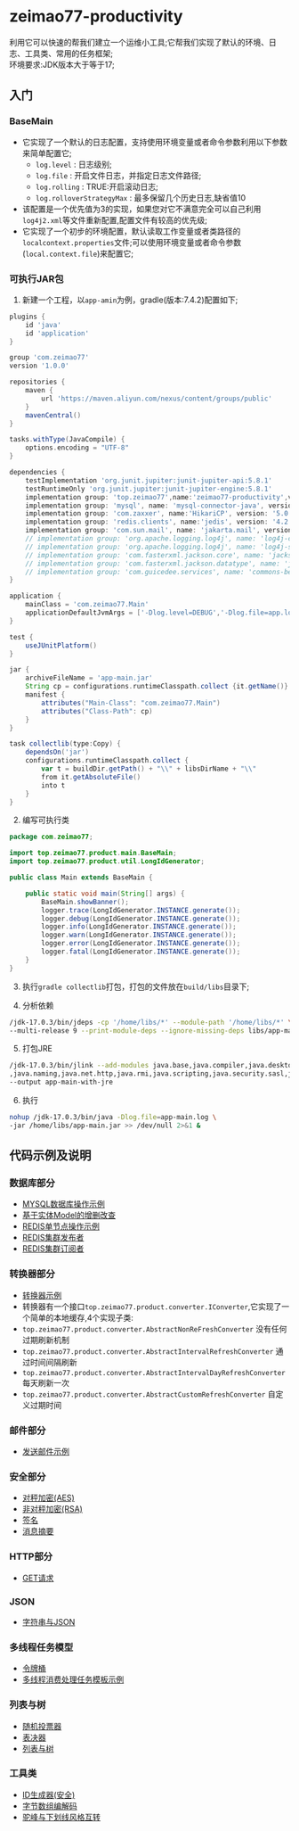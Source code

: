 # zeimao77-productivity

利用它可以快速的帮我们建立一个运维小工具;它帮我们实现了默认的环境、日志、工具类、常用的任务框架;  
环境要求:JDK版本大于等于17;  

## 入门  

### BaseMain

  - 它实现了一个默认的日志配置，支持使用环境变量或者命令参数利用以下参数来简单配置它;
    - `log.level` : 日志级别;
    - `log.file` : 开启文件日志，并指定日志文件路径;
    - `log.rolling` : TRUE:开启滚动日志;
    - `log.rolloverStrategyMax` : 最多保留几个历史日志,缺省值10
  - 该配置是一个优先值为3的实现，如果您对它不满意完全可以自己利用`log4j2.xml`等文件重新配置,配置文件有较高的优先级;
  - 它实现了一个初步的环境配置，默认读取工作变量或者类路径的`localcontext.properties`文件;可以使用环境变量或者命令参数(`local.context.file`)来配置它;

### 可执行JAR包

1. 新建一个工程，以`app-amin`为例，gradle(版本:7.4.2)配置如下;

```groovy
plugins {
    id 'java'
    id 'application'
}

group 'com.zeimao77'
version '1.0.0'

repositories {
    maven {
        url 'https://maven.aliyun.com/nexus/content/groups/public'
    }
    mavenCentral()
}

tasks.withType(JavaCompile) {
    options.encoding = "UTF-8"
}

dependencies {
    testImplementation 'org.junit.jupiter:junit-jupiter-api:5.8.1'
    testRuntimeOnly 'org.junit.jupiter:junit-jupiter-engine:5.8.1'
    implementation group: 'top.zeimao77',name:'zeimao77-productivity',version: '2.1.1'
    implementation group: 'mysql', name: 'mysql-connector-java', version: '8.0.29'
    implementation group: 'com.zaxxer', name:'HikariCP', version: '5.0.1'
    implementation group: 'redis.clients', name:'jedis', version: '4.2.3'
    implementation group: 'com.sun.mail', name: 'jakarta.mail', version: '2.0.1'
    // implementation group: 'org.apache.logging.log4j', name: 'log4j-core', version: '2.18.0'
    // implementation group: 'org.apache.logging.log4j', name: 'log4j-slf4j18-impl', version: '2.18.0'
    // implementation group: 'com.fasterxml.jackson.core', name: 'jackson-core', version: '2.13.3'
    // implementation group: 'com.fasterxml.jackson.datatype', name: 'jackson-datatype-jsr310', version: '2.13.3'
    // implementation group: 'com.guicedee.services', name: 'commons-beanutils', version: '1.2.2.1'
}

application {
    mainClass = 'com.zeimao77.Main'
    applicationDefaultJvmArgs = ['-Dlog.level=DEBUG','-Dlog.file=app.log']
}

test {
    useJUnitPlatform()
}

jar {
    archiveFileName = 'app-main.jar'
    String cp = configurations.runtimeClasspath.collect {it.getName()}.join(" ")
    manifest {
        attributes("Main-Class": "com.zeimao77.Main")
        attributes("Class-Path": cp)
    }
}

task collectlib(type:Copy) {
    dependsOn('jar')
    configurations.runtimeClasspath.collect {
        var t = buildDir.getPath() + "\\" + libsDirName + "\\"
        from it.getAbsoluteFile()
        into t
    }
}
```

2. 编写可执行类

```java
package com.zeimao77;

import top.zeimao77.product.main.BaseMain;
import top.zeimao77.product.util.LongIdGenerator;

public class Main extends BaseMain {

    public static void main(String[] args) {
        BaseMain.showBanner();
        logger.trace(LongIdGenerator.INSTANCE.generate());
        logger.debug(LongIdGenerator.INSTANCE.generate());
        logger.info(LongIdGenerator.INSTANCE.generate());
        logger.warn(LongIdGenerator.INSTANCE.generate());
        logger.error(LongIdGenerator.INSTANCE.generate());
        logger.fatal(LongIdGenerator.INSTANCE.generate());
    }
}
```

3. 执行`gradle collectlib`打包，打包的文件放在`build/libs`目录下;

4. 分析依赖

```bash
/jdk-17.0.3/bin/jdeps -cp '/home/libs/*' --module-path '/home/libs/*' \
--multi-release 9 --print-module-deps --ignore-missing-deps libs/app-main.jar
```

5. 打包JRE

```bash
/jdk-17.0.3/bin/jlink --add-modules java.base,java.compiler,java.desktop,java.management\
,java.naming,java.net.http,java.rmi,java.scripting,java.security.sasl,java.sql,jdk.unsupported \
--output app-main-with-jre
```

6. 执行

```bash
nohup /jdk-17.0.3/bin/java -Dlog.file=app-main.log \
-jar /home/libs/app-main.jar >> /dev/null 2>&1 &
```

## 代码示例及说明

### 数据库部分

- [MYSQL数据库操作示例](https://github.com/zeimao77/zeimao77-productivity/blob/master/zeimao77-productivity/src/test/java/top/zeimao77/product/mysql/SimpleMysqlTest.java)
- [基于实体Model的增删改查](https://github.com/zeimao77/zeimao77-productivity/blob/master/zeimao77-productivity/src/test/java/top/zeimao77/product/mysql/SimpleRepositoryTest.java)
- [REDIS单节点操作示例](https://github.com/zeimao77/zeimao77-productivity/blob/master/zeimao77-productivity/src/test/java/top/zeimao77/product/redis/SimpleJedisTest.java)
- [REDIS集群发布者](https://github.com/zeimao77/zeimao77-productivity/blob/master/zeimao77-productivity/src/test/java/top/zeimao77/product/redis/JedisClusterBuilderTest2.java)
- [REDIS集群订阅者](https://github.com/zeimao77/zeimao77-productivity/blob/master/zeimao77-productivity/src/test/java/top/zeimao77/product/redis/JedisClusterBuilderTest.java)

### 转换器部分

- [转换器示例](https://github.com/zeimao77/zeimao77-productivity/blob/master/zeimao77-productivity/src/test/java/top/zeimao77/product/converter/AbstractIntervalRefreshConverterTest.java)
- 转换器有一个接口`top.zeimao77.product.converter.IConverter`,它实现了一个简单的本地缓存,4个实现子类:
- `top.zeimao77.product.converter.AbstractNonReFreshConverter` 没有任何过期刷新机制
- `top.zeimao77.product.converter.AbstractIntervalRefreshConverter` 通过时间间隔刷新
- `top.zeimao77.product.converter.AbstractIntervalDayRefreshConverter` 每天刷新一次
- `top.zeimao77.product.converter.AbstractCustomRefreshConverter` 自定义过期时间

### 邮件部分

- [发送邮件示例](https://github.com/zeimao77/zeimao77-productivity/blob/master/zeimao77-productivity/src/test/java/top/zeimao77/product/email/SimpleEmailSenderTest.java)

### 安全部分

- [对秤加密(AES)](https://github.com/zeimao77/zeimao77-productivity/blob/master/zeimao77-productivity/src/test/java/top/zeimao77/product/security/AesUtilTest.java)
- [非对秤加密(RSA)](https://github.com/zeimao77/zeimao77-productivity/blob/master/zeimao77-productivity/src/test/java/top/zeimao77/product/security/RsaUtilTest.java)
- [签名](https://github.com/zeimao77/zeimao77-productivity/blob/master/zeimao77-productivity/src/test/java/top/zeimao77/product/security/RsaSignUtilTest.java)
- [消息摘要](https://github.com/zeimao77/zeimao77-productivity/blob/master/zeimao77-productivity/src/test/java/top/zeimao77/product/security/DigestUtilTest.java)

### HTTP部分

- [GET请求](https://github.com/zeimao77/zeimao77-productivity/blob/master/zeimao77-productivity/src/test/java/top/zeimao77/product/http/HttpClientUtilTest.java)

### JSON

- [字符串与JSON](https://github.com/zeimao77/zeimao77-productivity/blob/master/zeimao77-productivity/src/test/java/top/zeimao77/product/json/IjsonTest.java)

### 多线程任务模型

- [令牌桶](https://github.com/zeimao77/zeimao77-productivity/blob/master/zeimao77-productivity/src/test/java/top/zeimao77/product/jobs/TokenBucketTest.java)
- [多线程消费处理任务模板示例](https://github.com/zeimao77/zeimao77-productivity/blob/master/zeimao77-productivity/src/test/java/top/zeimao77/product/jobs/JobExecTemplateTest.java)

### 列表与树

- [随机投票器](https://github.com/zeimao77/zeimao77-productivity/blob/master/zeimao77-productivity/src/test/java/top/zeimao77/product/tree/RandomVoterTest.java)
- [表决器](https://github.com/zeimao77/zeimao77-productivity/blob/master/zeimao77-productivity/src/test/java/top/zeimao77/product/tree/ThresholdVoterComponentTest.java)
- [列表与树](https://github.com/zeimao77/zeimao77-productivity/blob/master/zeimao77-productivity/src/test/java/top/zeimao77/product/tree/TreeUtilTest.java)

### 工具类

- [ID生成器(安全)](https://github.com/zeimao77/zeimao77-productivity/blob/master/zeimao77-productivity/src/test/java/top/zeimao77/product/util/LongIdGeneratorTest.java)
- [字节数组编解码](https://github.com/zeimao77/zeimao77-productivity/blob/master/zeimao77-productivity/src/test/java/top/zeimao77/product/util/ByteArrayCoDesUtilTest.java)
- [驼峰与下划线风格互转](https://github.com/zeimao77/zeimao77-productivity/blob/master/zeimao77-productivity/src/test/java/top/zeimao77/product/util/WordUtilTest.java)
